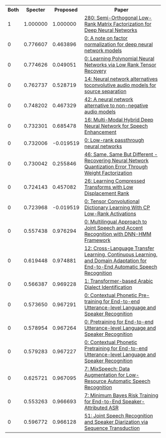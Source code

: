 <html><table><tr>
<th>Both</th>
<th>Specter</th>
<th>Proposed</th>
<th>Paper</th>
</tr>
<tr>
<td>1</td>
<td>1.000000</td>
<td>1.000000</td>
<td><a href="https://www.semanticscholar.org/paper/78b29eba4d6c836483c0aa67d637205e95223ae4">280: Semi-Orthogonal Low-Rank Matrix Factorization for Deep Neural Networks</a></td>
</tr>
<tr>
<td>0</td>
<td>0.776607</td>
<td>0.463896</td>
<td><a href="https://www.semanticscholar.org/paper/0968d2e4759a202f4c4e8127931dbc0522ff22d8">0: A note on factor normalization for deep neural network models</a></td>
</tr>
<tr>
<td>0</td>
<td>0.774626</td>
<td>0.049051</td>
<td><a href="https://www.semanticscholar.org/paper/219fe829c26e741bca221426b30e753de33321a1">0: Learning Polynomial Neural Networks via Low Rank Tensor Recovery</a></td>
</tr>
<tr>
<td>0</td>
<td>0.762737</td>
<td>0.528719</td>
<td><a href="https://www.semanticscholar.org/paper/8e3282595e7f73cb6478b207c2e510026525bd38">14: Neural network alternatives toconvolutive audio models for source separation</a></td>
</tr>
<tr>
<td>0</td>
<td>0.748202</td>
<td>0.467329</td>
<td><a href="https://www.semanticscholar.org/paper/675ac07ad45971043dd41be4b62b92f4435fbda4">42: A neural network alternative to non-negative audio models</a></td>
</tr>
<tr>
<td>0</td>
<td>0.732301</td>
<td>0.685478</td>
<td><a href="https://www.semanticscholar.org/paper/ca6e502623b2ad7f0e67e4e14497c36cfa6912a8">16: Multi-Modal Hybrid Deep Neural Network for Speech Enhancement</a></td>
</tr>
<tr>
<td>0</td>
<td>0.732006</td>
<td>-0.019519</td>
<td><a href="https://www.semanticscholar.org/paper/9873de5a40b615eb7cf279e66f1d4357eb07773e">0: Low-rank passthrough neural networks</a></td>
</tr>
<tr>
<td>0</td>
<td>0.730042</td>
<td>0.255846</td>
<td><a href="https://www.semanticscholar.org/paper/fe335326841381bf3274747ea1e5d0b387a63b38">46: Same, Same But Different - Recovering Neural Network Quantization Error Through Weight Factorization</a></td>
</tr>
<tr>
<td>0</td>
<td>0.724143</td>
<td>0.457082</td>
<td><a href="https://www.semanticscholar.org/paper/d4b86f40bd1b4baf99e76d95ee5912c13d4c52fc">26: Learning Compressed Transforms with Low Displacement Rank</a></td>
</tr>
<tr>
<td>0</td>
<td>0.723968</td>
<td>-0.019519</td>
<td><a href="https://www.semanticscholar.org/paper/95c0b00d7339b4eabdb6a2b476de670bab694367">0: Tensor Convolutional Dictionary Learning With CP Low-Rank Activations</a></td>
</tr>
<tr>
<td>0</td>
<td>0.557438</td>
<td>0.976294</td>
<td><a href="https://www.semanticscholar.org/paper/896663e03eef1b46deac6123450dfcc538b7b30f">0: Multilingual Approach to Joint Speech and Accent Recognition with DNN-HMM Framework</a></td>
</tr>
<tr>
<td>0</td>
<td>0.619448</td>
<td>0.974881</td>
<td><a href="https://www.semanticscholar.org/paper/0a085d9e37796ade9b9d00b2b2787376e09122cd">12: Cross-Language Transfer Learning, Continuous Learning, and Domain Adaptation for End-to-End Automatic Speech Recognition</a></td>
</tr>
<tr>
<td>0</td>
<td>0.566387</td>
<td>0.969228</td>
<td><a href="https://www.semanticscholar.org/paper/0971ad49ed7f063375d7a21bdfc2fab347d68ba8">1: Transformer-based Arabic Dialect Identification</a></td>
</tr>
<tr>
<td>0</td>
<td>0.573650</td>
<td>0.967291</td>
<td><a href="https://www.semanticscholar.org/paper/0736a106ae67aa190032f2c244aba505cdf434df">0: Contextual Phonetic Pre-training for End-to-end Utterance-level Language and Speaker Recognition</a></td>
</tr>
<tr>
<td>0</td>
<td>0.578954</td>
<td>0.967264</td>
<td><a href="https://www.semanticscholar.org/paper/65eacd3003fa076f8b969895d41b7f6ed95efdb2">0: Pretraining for End-to-end Utterance-level Language and Speaker Recognition</a></td>
</tr>
<tr>
<td>0</td>
<td>0.579283</td>
<td>0.967227</td>
<td><a href="https://www.semanticscholar.org/paper/9ade0dc842687cf4bd5b050c3ceace21a0e7dea8">0: Contextual Phonetic Pretraining for End-to-end Utterance-level Language and Speaker Recognition</a></td>
</tr>
<tr>
<td>0</td>
<td>0.625721</td>
<td>0.967095</td>
<td><a href="https://www.semanticscholar.org/paper/187be9194de4974e428409a8693d1bdba7dd6e7d">7: MixSpeech: Data Augmentation for Low-Resource Automatic Speech Recognition</a></td>
</tr>
<tr>
<td>0</td>
<td>0.553263</td>
<td>0.966693</td>
<td><a href="https://www.semanticscholar.org/paper/c9369029144e1815276c4a08751d4f87806b394a">7: Minimum Bayes Risk Training for End-to-End Speaker-Attributed ASR</a></td>
</tr>
<tr>
<td>0</td>
<td>0.596772</td>
<td>0.966128</td>
<td><a href="https://www.semanticscholar.org/paper/6632853535bd7f7f9c438d19467341f6e46a63e5">51: Joint Speech Recognition and Speaker Diarization via Sequence Transduction</a></td>
</tr>
</table></html>
